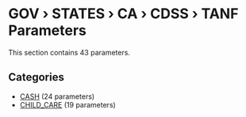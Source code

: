 # GOV › STATES › CA › CDSS › TANF Parameters

This section contains 43 parameters.

## Categories

- [CASH](cash/index.md) (24 parameters)
- [CHILD_CARE](child_care/index.md) (19 parameters)
